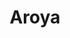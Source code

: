 ---
title: "Aroya"
title_bn: "আরোয়া গাং"
description: "Aroya gang starts from Bhaludeon and ends at the Kolkoliya gang."
---